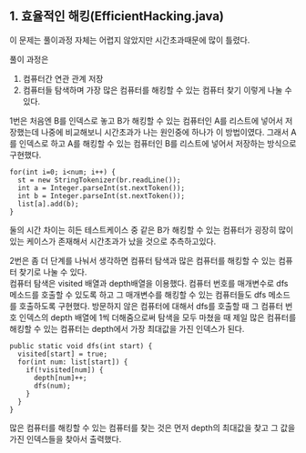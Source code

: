 ## 1. 효율적인 해킹(EfficientHacking.java)

이 문제는 풀이과정 자체는 어렵지 않았지만 시간초과때문에 많이 틀렸다.

풀이 과정은
1) 컴퓨터간 연관 관계 저장
2) 컴퓨터들 탐색하며 가장 많은 컴퓨터를 해킹할 수 있는 컴퓨터 찾기
이렇게 나눌 수 있다.

1번은 처음엔 B를 인덱스로 놓고 B가 해킹할 수 있는 컴퓨터인 A를 리스트에 넣어서 저장했는데 나중에 비교해보니 시간초과가 나는 원인중에 하나가 이 방법이였다. 그래서 A를 인덱스로 하고 A를 해킹할 수 있는 컴퓨터인 B를 리스트에 넣어서 저장하는 방식으로 구현했다.
```
for(int i=0; i<num; i++) {
  st = new StringTokenizer(br.readLine());
  int a = Integer.parseInt(st.nextToken());
  int b = Integer.parseInt(st.nextToken());
  list[a].add(b);
}
```
둘의 시간 차이는 히든 테스트케이스 중 같은 B가 해킹할 수 있는 컴퓨터가 굉장히 많이 있는 케이스가 존재해서 시간초과가 났을 것으로 추측하고있다.

2번은 좀 더 단계를 나눠서 생각하면 컴퓨터 탐색과 많은 컴퓨터를 해킹할 수 있는 컴퓨터 찾기로 나눌 수 있다.\
컴퓨터 탐색은 visited 배열과 depth배열을 이용했다.
컴퓨터 번호를 매개변수로 dfs 메소드를 호출할 수 있도록 하고 그 매개변수를 해킹할 수 있는 컴퓨터들도 dfs 메소드를 호출하도록 구현했다. 방문하지 않은 컴퓨터에 대해서 dfs를 호출할 때 그 컴퓨터 번호 인덱스의 depth 배열에 1씩 더해줌으로써 탐색을 모두 마쳤을 때 제일 많은 컴퓨터를 해킹할 수 있는 컴퓨터는 depth에서 가장 최대값을 가진 인덱스가 된다.
```
public static void dfs(int start) {
  visited[start] = true;
  for(int num: list[start]) {
    if(!visited[num]) {
      depth[num]++;
      dfs(num);
    }
  }
}
```
많은 컴퓨터를 해킹할 수 있는 컴퓨터를 찾는 것은 먼저 depth의 최대값을 찾고 그 값을 가진 인덱스들을 찾아서 출력했다.
